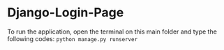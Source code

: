 # Django-Login-Page
To run the application, open the terminal on this main folder and type the following codes:
`python manage.py runserver`
